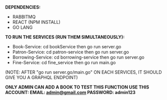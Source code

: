 **DEPENDENCIES:**
-    RABBITMQ
-    REACT (NPM INSTALL)
-    GO LANG

**TO RUN THE SERVICES (RUN THEM SIMULTANEOUSLY):**
-    Book-Service:
          cd bookService then
          go run server.go
-    Patron-Service:
          cd patron-service then
          go run server.go
-    Borrowing-Service:
          cd borrowing-service then
          go run server.go
-    Fine-Service:
          cd fine_service then
          go run main.go

(NOTE: AFTER "go run server.go/main.go" ON EACH SERVICES, IT SHOULD GIVE YOU A GRAPHQL ENDPOINT)


**ONLY ADMIN CAN ADD A BOOK TO TEST THIS FUNCTION USE THIS ACCOUNT:
**EMAIL: admin@gmail.com
PASSWORD: admin123****
     
